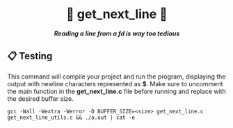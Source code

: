 <h1 align="center">
  📁 get_next_line 📁
</h1>

<p align="center">
  <b><i>Reading a line from a fd is way too tedious</i></b><br>
</p>

## 📋 Testing

This command will compile your project and run the program, displaying the output with newline characters represented as **$**. Make sure to uncomment the main function in the **get_next_line.c** file before running and replace **<size>** with the desired buffer size.

```shell
gcc -Wall -Wextra -Werror -D BUFFER_SIZE=<size> get_next_line.c get_next_line_utils.c && ./a.out | cat -e
```
